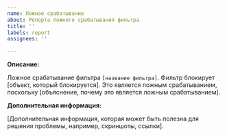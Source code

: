 ```yaml
---
name: Ложное срабатывание
about: Репорта ложного срабатывания фильтра
title: ''
labels: report
assignees: ''

---
```


**Описание:**

Ложное срабатывание фильтра `[название фильтра]`. Фильтр блокирует [объект, который блокируется]. Это является ложным срабатыванием, поскольку [объяснение, почему это является ложным срабатыванием].

**Дополнительная информация:**

[Дополнительная информация, которая может быть полезна для решения проблемы, например, скриншоты, ссылки].
